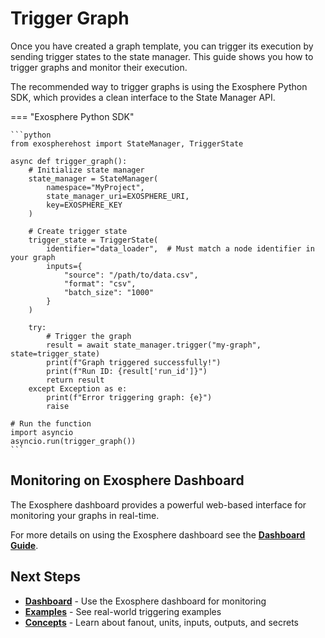 # Trigger Graph

Once you have created a graph template, you can trigger its execution by sending trigger states to the state manager. This guide shows you how to trigger graphs and monitor their execution.

The recommended way to trigger graphs is using the Exosphere Python SDK, which provides a clean interface to the State Manager API.

=== "Exosphere Python SDK"

    ```python
    from exospherehost import StateManager, TriggerState

    async def trigger_graph():
        # Initialize state manager
        state_manager = StateManager(
            namespace="MyProject",
            state_manager_uri=EXOSPHERE_URI,
            key=EXOSPHERE_KEY
        )
        
        # Create trigger state
        trigger_state = TriggerState(
            identifier="data_loader",  # Must match a node identifier in your graph
            inputs={
                "source": "/path/to/data.csv",
                "format": "csv",
                "batch_size": "1000"
            }
        )
        
        try:
            # Trigger the graph
            result = await state_manager.trigger("my-graph", state=trigger_state)
            print(f"Graph triggered successfully!")
            print(f"Run ID: {result['run_id']}")
            return result
        except Exception as e:
            print(f"Error triggering graph: {e}")
            raise

    # Run the function
    import asyncio
    asyncio.run(trigger_graph())
    ```

## Monitoring on Exosphere Dashboard

The Exosphere dashboard provides a powerful web-based interface for monitoring your graphs in real-time.

For more details on using the Exosphere dashboard see the **[Dashboard Guide](./dashboard.md)**.

## Next Steps

- **[Dashboard](./dashboard.md)** - Use the Exosphere dashboard for monitoring
- **[Examples](./examples.md)** - See real-world triggering examples
- **[Concepts](./concepts.md)** - Learn about fanout, units, inputs, outputs, and secrets
